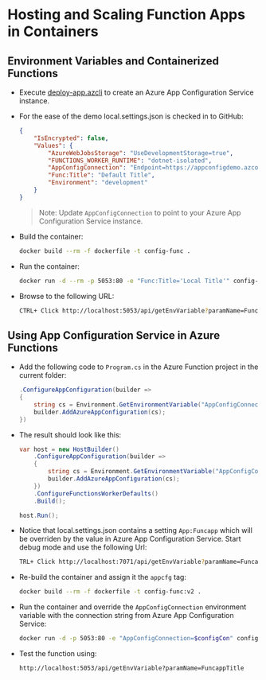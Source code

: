 # Hosting and Scaling Function Apps in Containers

## Environment Variables and Containerized Functions

- Execute [deploy-app.azcli](deploy-app.azcli) to create an Azure App Configuration Service instance.

- For the ease of the demo local.settings.json is checked in to GitHub:

    ```json
    {
        "IsEncrypted": false,
        "Values": {
            "AzureWebJobsStorage": "UseDevelopmentStorage=true",
            "FUNCTIONS_WORKER_RUNTIME": "dotnet-isolated",
            "AppConfigConnection": "Endpoint=https://appconfigdemo.azconfig.io;Id=xxxxxx;Secret=xxxxxx",
            "Func:Title": "Default Title",
            "Environment": "development"
        }
    }
    ```

    >Note: Update `AppConfigConnection` to point to your Azure App Configuration Service instance.

- Build the container:

    ```bash
    docker build --rm -f dockerfile -t config-func .
    ```

- Run the container:

    ```bash
    docker run -d --rm -p 5053:80 -e "Func:Title='Local Title'" config-func
    ```

- Browse to the following URL:

    ```bash
    CTRL+ Click http://localhost:5053/api/getEnvVariable?paramName=Func:Title
    ```

## Using App Configuration Service in Azure Functions

- Add the following code to `Program.cs` in the Azure Function project in the current folder:

    ```csharp
    .ConfigureAppConfiguration(builder =>
    {
        string cs = Environment.GetEnvironmentVariable("AppConfigConnection");
        builder.AddAzureAppConfiguration(cs);
    })
    ```

- The result should look like this:

    ```csharp
    var host = new HostBuilder()
        .ConfigureAppConfiguration(builder =>
        {
            string cs = Environment.GetEnvironmentVariable("AppConfigConnection");
            builder.AddAzureAppConfiguration(cs);
        })
        .ConfigureFunctionsWorkerDefaults()
        .Build();

    host.Run();
    ```

- Notice that local.settings.json contains a setting `App:Funcapp` which will be overriden by the value in Azure App Configuration Service. Start debug mode and use the following Url:

    ```bash
    TRL+ Click http://localhost:7071/api/getEnvVariable?paramName=FuncappTitle
    ```

- Re-build the container and assign it the `appcfg` tag:

    ```bash
    docker build --rm -f dockerfile -t config-func:v2 .
    ```

- Run the container and override the `AppConfigConnection` environment variable with the connection string from Azure App Configuration Service:

    ```bash
    docker run -d -p 5053:80 -e "AppConfigConnection=$configCon" config-func:v2
    ```

- Test the function using:

    ```bash
    http://localhost:5053/api/getEnvVariable?paramName=FuncappTitle
    ```